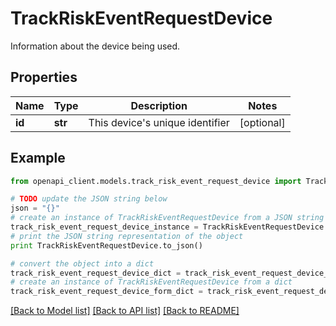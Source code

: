 # TrackRiskEventRequestDevice

Information about the device being used.

## Properties
Name | Type | Description | Notes
------------ | ------------- | ------------- | -------------
**id** | **str** | This device&#39;s unique identifier | [optional] 

## Example

```python
from openapi_client.models.track_risk_event_request_device import TrackRiskEventRequestDevice

# TODO update the JSON string below
json = "{}"
# create an instance of TrackRiskEventRequestDevice from a JSON string
track_risk_event_request_device_instance = TrackRiskEventRequestDevice.from_json(json)
# print the JSON string representation of the object
print TrackRiskEventRequestDevice.to_json()

# convert the object into a dict
track_risk_event_request_device_dict = track_risk_event_request_device_instance.to_dict()
# create an instance of TrackRiskEventRequestDevice from a dict
track_risk_event_request_device_form_dict = track_risk_event_request_device.from_dict(track_risk_event_request_device_dict)
```
[[Back to Model list]](../README.md#documentation-for-models) [[Back to API list]](../README.md#documentation-for-api-endpoints) [[Back to README]](../README.md)


